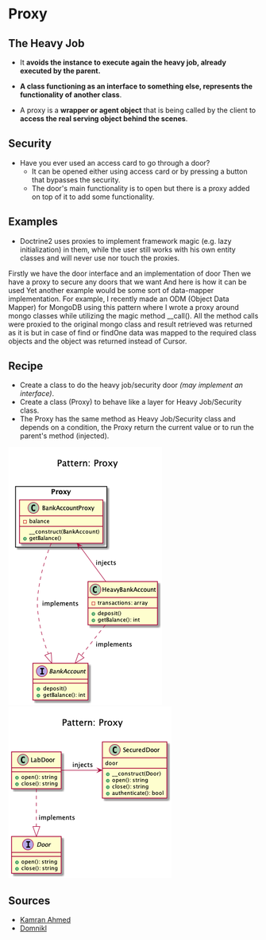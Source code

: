 # Proxy

## The Heavy Job
+ It **avoids the instance to execute again the heavy job, already executed by the parent.**

+ **A class functioning as an interface to something else, represents the functionality of another class**.

+ A proxy is a **wrapper or agent object** that is being called by the client to **access the real serving object behind the scenes**. 

## Security
+ Have you ever used an access card to go through a door? 
	+ It can be opened either using access card or by pressing a button that bypasses the security. 
	+ The door's main functionality is to open but there is a proxy added on top of it to add some functionality. 


## Examples
+ Doctrine2 uses proxies to implement framework magic (e.g. lazy initialization) in them, while the user still works with his own entity classes and will never use nor touch the proxies.


Firstly we have the door interface and an implementation of door
Then we have a proxy to secure any doors that we want
And here is how it can be used
Yet another example would be some sort of data-mapper implementation. For example, I recently made an ODM (Object Data Mapper) for MongoDB using this pattern where I wrote a proxy around mongo classes while utilizing the magic method __call(). All the method calls were proxied to the original mongo class and result retrieved was returned as it is but in case of find or findOne data was mapped to the required class objects and the object was returned instead of Cursor.


## Recipe 
+ Create a class to do the heavy job/security door _(may implement an interface)_.
+ Create a class (Proxy) to behave like a layer for Heavy Job/Security class.
+ The Proxy has the same method as Heavy Job/Security class and depends on a condition, the Proxy return the current value or to run the parent's method (injected).


![](domnikl/diagram.png)
![](kamran-ahmed/diagram.png)

 
## Sources
+ [Kamran Ahmed](https://github.com/kamranahmedse/design-patterns-for-humans#-proxy)
+ [Domnikl](https://github.com/domnikl/DesignPatternsPHP/tree/master/Structural/Proxy)
